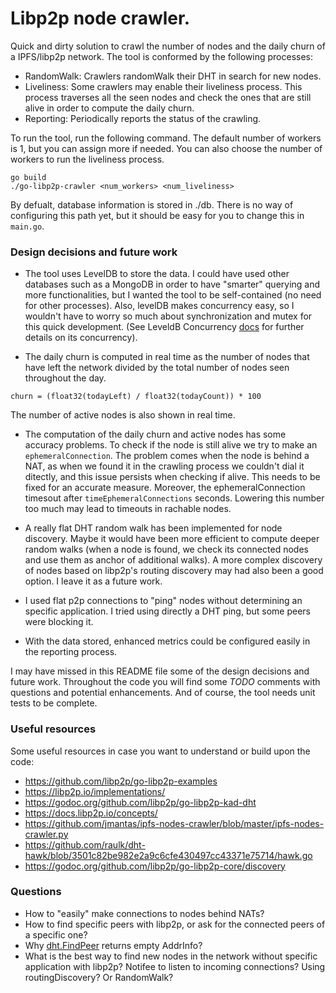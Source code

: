 # Libp2p node crawler.
Quick and dirty solution to crawl the number of nodes and the
daily churn of a IPFS/libp2p network. The tool is conformed by the following
processes:

* RandomWalk: Crawlers randomWalk their DHT in search for new nodes.
* Liveliness: Some crawlers may enable their liveliness process. This process
traverses all the seen nodes and check the ones that are still alive in order
to compute the daily churn.
* Reporting: Periodically reports the status of the crawling.

To run the tool, run the following command. The default number of workers is 1, but
you can assign more if needed. You can also choose the number of workers to run the liveliness process.

```
go build
./go-libp2p-crawler <num_workers> <num_liveliness>
```
By defualt, database information is stored in ./db. There is no way of configuring this path yet, but it should be easy for you to change this in `main.go`.

### Design decisions and future work

* The tool uses LevelDB to store the data. I could have used other databases such as a MongoDB
in order to have "smarter" querying and more functionalities, but I wanted the tool to
be self-contained (no need for other processes). Also, levelDB makes concurrency easy,
so I wouldn't have to worry so much about synchronization and mutex for this quick
development.
(See LeveldB Concurrency [docs](https://github.com/google/leveldb/blob/master/doc/index.md) for further
details on its concurrency).

* The daily churn is computed in real time as the number of nodes that have left the network divided by
the total number of nodes seen throughout the day. 
```
churn = (float32(todayLeft) / float32(todayCount)) * 100
```
The number of active nodes is also shown in real time.

* The computation of the daily churn and active nodes has some accuracy problems. To check if the node
is still alive we try to make an `ephemeralConnection`. The problem comes when the node
is behind a NAT, as when we found it in the crawling process we couldn't dial it ditectly, and this issue
persists when checking if alive. This needs to be fixed for an accurate measure.
Moreover, the ephemeralConnection timesout after `timeEphemeralConnections` seconds.
Lowering this number too much may lead to timeouts in rachable nodes.

* A really flat DHT random walk has been implemented for node discovery. Maybe it would have
been more efficient to compute deeper random walks (when a node is found, we check its 
connected nodes and use them as anchor of additional walks). A more complex discovery
of nodes based on libp2p's routing discovery may had also been a good option. I
leave it as a future work.

* I used flat p2p connections to "ping" nodes without determining an specific application. 
I tried using directly a DHT ping, but some peers were blocking it. 

* With the data stored, enhanced metrics could be configured easily in the reporting process.

I may have missed in this README file some of the design decisions and future work. Throughout the code you will find some *TODO* comments with questions and potential enhancements. And of course, the tool needs unit tests to be complete.

### Useful resources
Some useful resources in case you want to understand or build upon the code:
* https://github.com/libp2p/go-libp2p-examples
* https://libp2p.io/implementations/
* https://godoc.org/github.com/libp2p/go-libp2p-kad-dht
* https://docs.libp2p.io/concepts/
* https://github.com/jmantas/ipfs-nodes-crawler/blob/master/ipfs-nodes-crawler.py
* https://github.com/raulk/dht-hawk/blob/3501c82be982e2a9c6cfe430497cc43371e75714/hawk.go
* https://godoc.org/github.com/libp2p/go-libp2p-core/discovery

### Questions
* How to "easily" make connections to nodes behind NATs?
* How to find specific peers with libp2p, or ask for the connected peers of a specific one?
* Why [dht.FindPeer](https://godoc.org/github.com/libp2p/go-libp2p-kad-dht#IpfsDHT.FindPeer) 
returns empty AddrInfo?
* What is the best way to find new nodes in the network without specific application with libp2p?
Notifee to listen to incoming connections? Using routingDiscovery? Or RandomWalk?


